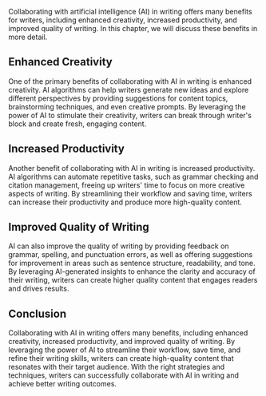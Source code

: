 
Collaborating with artificial intelligence (AI) in writing offers many benefits for writers, including enhanced creativity, increased productivity, and improved quality of writing. In this chapter, we will discuss these benefits in more detail.

Enhanced Creativity
-------------------

One of the primary benefits of collaborating with AI in writing is enhanced creativity. AI algorithms can help writers generate new ideas and explore different perspectives by providing suggestions for content topics, brainstorming techniques, and even creative prompts. By leveraging the power of AI to stimulate their creativity, writers can break through writer's block and create fresh, engaging content.

Increased Productivity
----------------------

Another benefit of collaborating with AI in writing is increased productivity. AI algorithms can automate repetitive tasks, such as grammar checking and citation management, freeing up writers' time to focus on more creative aspects of writing. By streamlining their workflow and saving time, writers can increase their productivity and produce more high-quality content.

Improved Quality of Writing
---------------------------

AI can also improve the quality of writing by providing feedback on grammar, spelling, and punctuation errors, as well as offering suggestions for improvement in areas such as sentence structure, readability, and tone. By leveraging AI-generated insights to enhance the clarity and accuracy of their writing, writers can create higher quality content that engages readers and drives results.

Conclusion
----------

Collaborating with AI in writing offers many benefits, including enhanced creativity, increased productivity, and improved quality of writing. By leveraging the power of AI to streamline their workflow, save time, and refine their writing skills, writers can create high-quality content that resonates with their target audience. With the right strategies and techniques, writers can successfully collaborate with AI in writing and achieve better writing outcomes.

